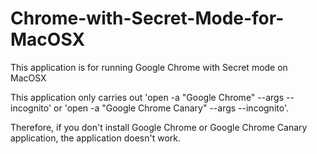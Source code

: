 # Chrome-with-Secret-Mode-for-MacOSX
This application is for running Google Chrome with Secret mode on MacOSX

This application only carries out 'open -a "Google Chrome" --args --incognito' or 'open -a "Google Chrome Canary" --args --incognito'.

Therefore, if you don't install Google Chrome or Google Chrome Canary application, the application doesn't work.

